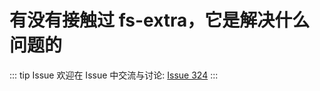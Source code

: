# 有没有接触过 fs-extra，它是解决什么问题的



::: tip Issue 
 欢迎在 Issue 中交流与讨论: [Issue 324](https://github.com/shfshanyue/Daily-Question/issues/324) 
:::



